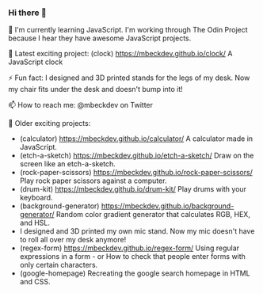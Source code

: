 ### Hi there 👋
🌱 I'm currently learning JavaScript. I'm working through The Odin Project because I hear they have awesome JavaScript projects.

🔭 Latest exciting project: (clock) https://mbeckdev.github.io/clock/ A JavaScript clock


⚡ Fun fact: I designed and 3D printed stands for the legs of my desk. Now my chair fits under the desk and doesn't bump into it!

📫 How to reach me: @mbeckdev on Twitter

🔭 Older exciting projects: 
- (calculator) https://mbeckdev.github.io/calculator/ A calculator made in JavaScript.
- (etch-a-sketch) https://mbeckdev.github.io/etch-a-sketch/ Draw on the screen like an etch-a-sketch.
- (rock-paper-scissors) https://mbeckdev.github.io/rock-paper-scissors/ Play rock paper scissors against a computer.
- (drum-kit) https://mbeckdev.github.io/drum-kit/ Play drums with your keyboard.
- (background-generator) https://mbeckdev.github.io/background-generator/ Random color gradient generator that calculates RGB, HEX, and HSL.
- I designed and 3D printed my own mic stand. Now my mic doesn't have to roll all over my desk anymore!
- (regex-form) https://mbeckdev.github.io/regex-form/ Using regular expressions in a form -  or How to check that people enter forms with only certain characters.
- (google-homepage) Recreating the google search homepage in HTML and CSS.
      

<!--
**mbeckdev/mbeckdev** is a ✨ _special_ ✨ repository because its `README.md` (this file) appears on your GitHub profile.

Here are some ideas to get you started:
- 🌱 I'm currently learning ...
- 🔭 I’m currently working on ...
- 🌱 I’m currently learning ...
- 👯 I’m looking to collaborate on ...
- 🤔 I’m looking for help with ...
- 💬 Ask me about ...
- 📫 How to reach me: ...
- 😄 Pronouns: ...
- ⚡ Fun fact: ...
-->
